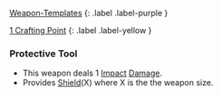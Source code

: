 
[Weapon-Templates](Game/Weapon-Templates)
{: .label .label-purple }

[1 Crafting Point](Game/Designing-Weapons#Crafting%20Points)
{: .label .label-yellow }

### Protective Tool
* This weapon deals 1 [Impact](Game/Core/Injury#Impact) [Damage](Game/Core/Terminology#Damage).
* Provides [Shield](Game/Core/Blocks/Shield)(X) where X is the the weapon size.
